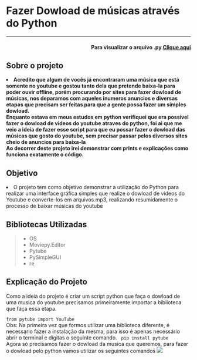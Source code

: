 <h1> Fazer Dowload de músicas através do Python </h1>
<hr>

<h4 align='right'>Para visualizar o arquivo .py <a href='Mp3_Dowloader.py'> Clique aqui </a> </h4>

<h2>Sobre o projeto </h2>
<li> <b>Acredito que algum de vocês já encontraram uma música que está somente no youtube e gostou tanto dela que pretende baixa-la para poder ouvir offline, porém procurando por sites para fazer dowload de músicas, nos deparamos com aqueles inumeros anuncios e diversas etapas que precisam ser feitas para que a gente possa fazer um simples dowload. <br>
Enquanto estava em meus estudos em python verifiquei que era possivel fazer o dowload de videos do youtube atraves do python, foi ai que me veio a ideia de fazer esse script para que eu possar fazer o dowload das músicas que gosto do youtube, sem precisar passar pelos diversos sites cheio de anuncios para baixa-la <br>
Ao decorrer deste projeto irei demonstrar com prints e explicações como funciona exatamente o código. </b>
</li>

<h2>Objetivo</h2>
<li> O projeto tem como objetivo demonstrar a utilização do Python para realizar uma interface gráfica simples que realize o dowload de videos do Youtube e converte-los em arquivos.mp3, realizando resumidamente o processo de baixar músicas do youtube</li>

<h2>Bibliotecas Utilizadas </h2>
<blockquote>
    <ul> 
        <li> OS </li> 
        <li> Moviepy.Editor </li>
        <li> Pytube </li> 
        <li> PySimpleGUI </li> 
        <li> re </li> 
    </ul> 
</blockquote>

<h2> Explicação do Projeto </h2>
<p>Como a ideia do projeto é criar um script python que faça o dowload de uma musica do youtube precisamos primeiramente importar a biblioteca que faça essa etapa. <br>
<code>
from pytube import YouTube
</code>
Obs: Na primeira vez que formos utilizar uma biblioteca diferente, é necessario fazer a instalação da mesma, para isso é apenas necessário abrir o terminal e digitas o seguinte comando. 
<code> pip install pytube </code> <br>
Agora só precisamos fazer o dowload da musica que queremos, para fazer o dowload pelo python vamos utilizar os seguintes comandos
<img src='exemplo_pytube.png'>